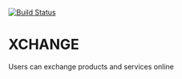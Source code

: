 [![Build Status](https://travis-ci.com/Kaytbode/xchange.svg?branch=develop)](https://travis-ci.com/Kaytbode/xchange)

# XCHANGE
Users can exchange products and services online